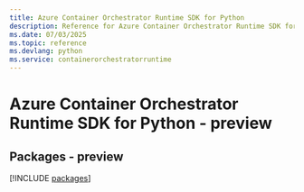 ```yaml
---
title: Azure Container Orchestrator Runtime SDK for Python
description: Reference for Azure Container Orchestrator Runtime SDK for Python
ms.date: 07/03/2025
ms.topic: reference
ms.devlang: python
ms.service: containerorchestratorruntime
---
```

# Azure Container Orchestrator Runtime SDK for Python - preview
## Packages - preview
[!INCLUDE [packages](container-orchestrator-runtime-index.md)]